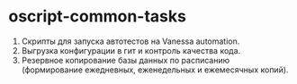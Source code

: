 # oscript-common-tasks 
1. Скрипты для запуска автотестов на Vanessa automation.
2. Выгрузка конфигурации в гит и контроль качества кода.
3. Резервное копирование базы данных по расписанию (формирование ежедневных, еженедельных и ежемесячных копий).
